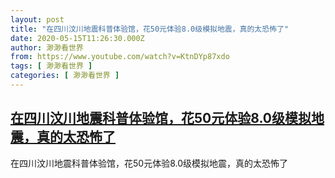 ```yaml
---
layout: post
title: "在四川汶川地震科普体验馆，花50元体验8.0级模拟地震，真的太恐怖了"
date: 2020-05-15T11:26:30.000Z
author: 渺渺看世界
from: https://www.youtube.com/watch?v=KtnDYp87xdo
tags: [ 渺渺看世界 ]
categories: [ 渺渺看世界 ]
---
```

<!--1589541990000-->
[在四川汶川地震科普体验馆，花50元体验8.0级模拟地震，真的太恐怖了](https://www.youtube.com/watch?v=KtnDYp87xdo)
------

<div>
在四川汶川地震科普体验馆，花50元体验8.0级模拟地震，真的太恐怖了
</div>
